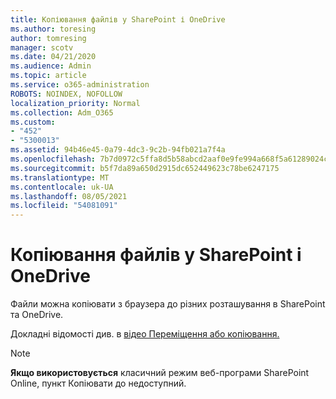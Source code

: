 ```yaml
---
title: Копіювання файлів у SharePoint і OneDrive
ms.author: toresing
author: tomresing
manager: scotv
ms.date: 04/21/2020
ms.audience: Admin
ms.topic: article
ms.service: o365-administration
ROBOTS: NOINDEX, NOFOLLOW
localization_priority: Normal
ms.collection: Adm_O365
ms.custom:
- "452"
- "5300013"
ms.assetid: 94b46e45-0a79-4dc3-9c2b-94fb021a7f4a
ms.openlocfilehash: 7b7d0972c5ffa8d5b58abcd2aaf0e9fe994a668f5a61289024c98f0cc0242547
ms.sourcegitcommit: b5f7da89a650d2915dc652449623c78be6247175
ms.translationtype: MT
ms.contentlocale: uk-UA
ms.lasthandoff: 08/05/2021
ms.locfileid: "54081091"
---
```

# <a name="copy-files-in-sharepoint-and-onedrive"></a>Копіювання файлів у SharePoint і OneDrive

Файли можна копіювати з браузера до різних розташування в SharePoint та OneDrive.

Докладні відомості див. в [відео Переміщення або копіювання.](https://support.microsoft.com/office/00e2f483-4df3-46be-a861-1f5f0c1a87bc)

> [!NOTE]
> **Якщо використовується** класичний режим веб-програми SharePoint Online, пункт Копіювати до недоступний.
